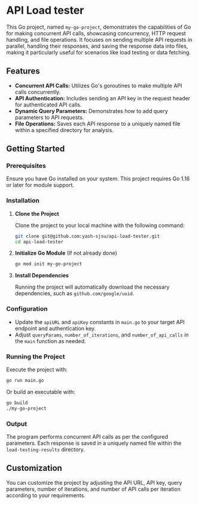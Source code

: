 # API Load tester

This Go project, named `my-go-project`, demonstrates the capabilities of Go for making concurrent API calls, showcasing concurrency, HTTP request handling, and file operations. It focuses on sending multiple API requests in parallel, handling their responses, and saving the response data into files, making it particularly useful for scenarios like load testing or data fetching.

## Features

- **Concurrent API Calls:** Utilizes Go's goroutines to make multiple API calls concurrently.
- **API Authentication:** Includes sending an API key in the request header for authenticated API calls.
- **Dynamic Query Parameters:** Demonstrates how to add query parameters to API requests.
- **File Operations:** Saves each API response to a uniquely named file within a specified directory for analysis.

## Getting Started

### Prerequisites

Ensure you have Go installed on your system. This project requires Go 1.16 or later for module support.

### Installation

1. **Clone the Project**

   Clone the project to your local machine with the following command:

   ```bash
   git clone git@github.com:yash-sjsu/api-load-tester.git
   cd api-load-tester
   ```

2. **Initialize Go Module** (If not already done)

   ```bash
   go mod init my-go-project
   ```

3. **Install Dependencies**

   Running the project will automatically download the necessary dependencies, such as `github.com/google/uuid`.

### Configuration

- Update the `apiURL` and `apiKey` constants in `main.go` to your target API endpoint and authentication key.
- Adjust `queryParams`, `number_of_iterations`, and `number_of_api_calls` in the `main` function as needed.

### Running the Project

Execute the project with:

```bash
go run main.go
```

Or build an executable with:

```bash
go build
./my-go-project
```

### Output

The program performs concurrent API calls as per the configured parameters. Each response is saved in a uniquely named file within the `load-testing-results` directory.

## Customization

You can customize the project by adjusting the API URL, API key, query parameters, number of iterations, and number of API calls per iteration according to your requirements.
